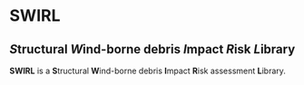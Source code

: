 # SWIRL
## *S*tructural *W*ind-borne debris *I*mpact *R*isk *L*ibrary

**SWIRL** is a **S**tructural **W**ind-borne debris **I**mpact **R**isk assessment **L**ibrary.
